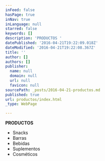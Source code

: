 ```yaml
---
inFeed: false
hasPage: true
inNav: true
inLanguage: null
starred: false
keywords: []
description: 'PRODUCTOS '
datePublished: '2016-04-21T19:22:09.018Z'
dateModified: '2016-04-21T19:22:08.367Z'
title: ''
author: []
authors: []
publisher:
  name: null
  domain: null
  url: null
  favicon: null
sourcePath: _posts/2016-04-21-productos.md
published: true
url: productos/index.html
_type: WebPage

---
```

**PRODUCTOS**

* Snacks
* Barras
* Bebidas
* Suplementos
* Cosméticos